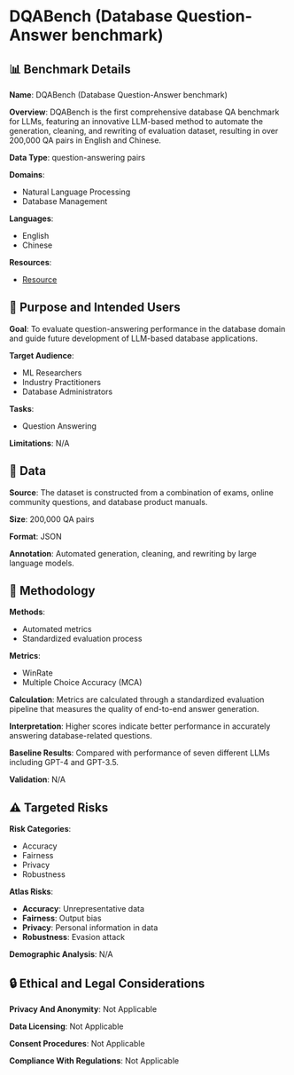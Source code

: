 # DQABench (Database Question-Answer benchmark)

## 📊 Benchmark Details

**Name**: DQABench (Database Question-Answer benchmark)

**Overview**: DQABench is the first comprehensive database QA benchmark for LLMs, featuring an innovative LLM-based method to automate the generation, cleaning, and rewriting of evaluation dataset, resulting in over 200,000 QA pairs in English and Chinese.

**Data Type**: question-answering pairs

**Domains**:
- Natural Language Processing
- Database Management

**Languages**:
- English
- Chinese

**Resources**:
- [Resource](N/A)

## 🎯 Purpose and Intended Users

**Goal**: To evaluate question-answering performance in the database domain and guide future development of LLM-based database applications.

**Target Audience**:
- ML Researchers
- Industry Practitioners
- Database Administrators

**Tasks**:
- Question Answering

**Limitations**: N/A

## 💾 Data

**Source**: The dataset is constructed from a combination of exams, online community questions, and database product manuals.

**Size**: 200,000 QA pairs

**Format**: JSON

**Annotation**: Automated generation, cleaning, and rewriting by large language models.

## 🔬 Methodology

**Methods**:
- Automated metrics
- Standardized evaluation process

**Metrics**:
- WinRate
- Multiple Choice Accuracy (MCA)

**Calculation**: Metrics are calculated through a standardized evaluation pipeline that measures the quality of end-to-end answer generation.

**Interpretation**: Higher scores indicate better performance in accurately answering database-related questions.

**Baseline Results**: Compared with performance of seven different LLMs including GPT-4 and GPT-3.5.

**Validation**: N/A

## ⚠️ Targeted Risks

**Risk Categories**:
- Accuracy
- Fairness
- Privacy
- Robustness

**Atlas Risks**:
- **Accuracy**: Unrepresentative data
- **Fairness**: Output bias
- **Privacy**: Personal information in data
- **Robustness**: Evasion attack

**Demographic Analysis**: N/A

## 🔒 Ethical and Legal Considerations

**Privacy And Anonymity**: Not Applicable

**Data Licensing**: Not Applicable

**Consent Procedures**: Not Applicable

**Compliance With Regulations**: Not Applicable

